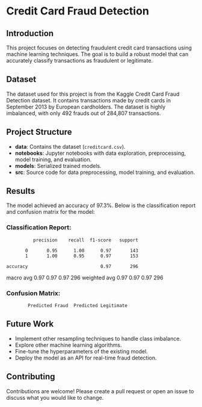 # Credit Card Fraud Detection

## Introduction
This project focuses on detecting fraudulent credit card transactions using machine learning techniques. The goal is to build a robust model that can accurately classify transactions as fraudulent or legitimate.

## Dataset
The dataset used for this project is from the Kaggle Credit Card Fraud Detection dataset. It contains transactions made by credit cards in September 2013 by European cardholders. The dataset is highly imbalanced, with only 492 frauds out of 284,807 transactions.

## Project Structure
- **data**: Contains the dataset (`creditcard.csv`).
- **notebooks**: Jupyter notebooks with data exploration, preprocessing, model training, and evaluation.
- **models**: Serialized trained models.
- **src**: Source code for data preprocessing, model training, and evaluation.

## Results

The model achieved an accuracy of 97.3%. Below is the classification report and confusion matrix for the model:

### Classification Report:
              precision    recall  f1-score   support

           0       0.95      1.00      0.97       143
           1       1.00      0.95      0.97       153

    accuracy                           0.97       296
   macro avg       0.97      0.97      0.97       296
weighted avg       0.97      0.97      0.97       296

### Confusion Matrix:
            Predicted Fraud  Predicted Legitimate

## Future Work

- Implement other resampling techniques to handle class imbalance.
- Explore other machine learning algorithms.
- Fine-tune the hyperparameters of the existing model.
- Deploy the model as an API for real-time fraud detection.

## Contributing

Contributions are welcome! Please create a pull request or open an issue to discuss what you would like to change.
